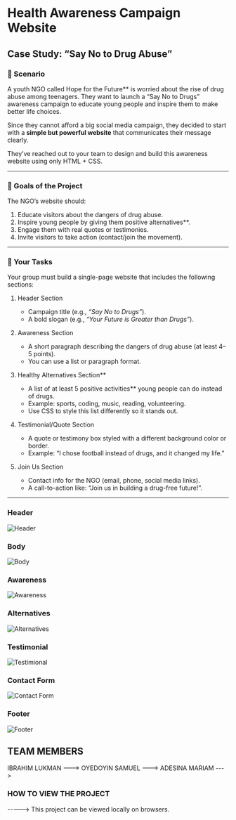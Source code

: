 # Health Awareness Campaign Website

## Case Study: “Say No to Drug Abuse”

### 📖 Scenario  
A youth NGO called Hope for the Future** is worried about the rise of drug abuse among teenagers. They want to launch a “Say No to Drugs” awareness campaign to educate young people and inspire them to make better life choices.  

Since they cannot afford a big social media campaign, they decided to start with a **simple but powerful website** that communicates their message clearly.  

They’ve reached out to your team to design and build this awareness website using only HTML + CSS.  

---

### 🎯 Goals of the Project  
The NGO’s website should:  
1. Educate visitors about the dangers of drug abuse.  
2. Inspire young people by giving them positive alternatives**.  
3. Engage them with real quotes or testimonies.  
4. Invite visitors to take action (contact/join the movement).  

---

### 📌 Your Tasks
Your group must build a single-page website that includes the following sections:  

1. Header Section  
   - Campaign title (e.g., *“Say No to Drugs”*).  
   - A bold slogan (e.g., *“Your Future is Greater than Drugs”*).  

2. Awareness Section  
   - A short paragraph describing the dangers of drug abuse (at least 4–5 points).  
   - You can use a list or paragraph format.  

3. Healthy Alternatives Section**  
   - A list of at least 5 positive activities** young people can do instead of drugs.  
   - Example: sports, coding, music, reading, volunteering.  
   - Use CSS to style this list differently so it stands out.  

4. Testimonial/Quote Section 
   - A quote or testimony box styled with a different background color or border.  
   - Example: “I chose football instead of drugs, and it changed my life.”  

5. Join Us Section  
   - Contact info for the NGO (email, phone, social media links).  
   - A call-to-action like: “Join us in building a drug-free future!”.  

---
### Header
![Header](<https://github.com/user-attachments/assets/5b5e15c5-bb18-4af5-a86a-a82335aa6464>)

### Body
![Body](<https://github.com/user-attachments/assets/e31992a6-b8c1-4fa1-aaef-940a7a610d76>)
### Awareness
![Awareness](<https://github.com/user-attachments/assets/6e04a773-ec23-4374-9005-6a0f438e034d>)

### Alternatives
![Alternatives](<https://github.com/user-attachments/assets/b3cb7795-bb88-4f84-932a-22e7b05ec634>)

### Testimonial
![Testimional](<https://github.com/user-attachments/assets/535eb3a0-99ac-445c-86e2-d59b12034363>)

### Contact Form
![Contact Form](<https://github.com/user-attachments/assets/a3509694-e330-4d77-876a-f57a28d6b32a>)
### Footer
![Footer](<https://github.com/user-attachments/assets/08285f2f-083f-4108-bb6f-764a40e2effa>)


## TEAM MEMBERS
IBRAHIM LUKMAN --->
OYEDOYIN SAMUEL --->
ADESINA MARIAM --->
### HOW TO VIEW THE PROJECT
-----> This project can be viewed locally on browsers.